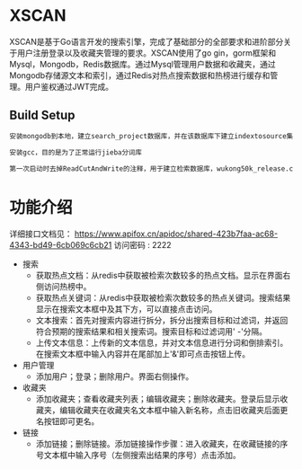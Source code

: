 # XSCAN
XSCAN是基于Go语言开发的搜索引擎，完成了基础部分的全部要求和进阶部分关于用户注册登录以及收藏夹管理的要求。XSCAN使用了go gin，gorm框架和Mysql，Mongodb，Redis数据库。通过Mysql管理用户数据和收藏夹，通过Mongodb存储源文本和索引，通过Redis对热点搜索数据和热榜进行缓存和管理。用户鉴权通过JWT完成。
## Build Setup

``` bash
安装mongodb到本地，建立search_project数据库，并在该数据库下建立indextosource集合和keytoindex集合

安装gcc，目的是为了正常运行jieba分词库

第一次启动时去掉ReadCutAndWrite的注释，用于建立检索数据库，wukong50k_release.csv这个数据集大概需要2个小时建立数据库
```

# 功能介绍
详细接口文档见： https://www.apifox.cn/apidoc/shared-423b7faa-ac68-4343-bd49-6cb069c6cb21 访问密码 : 2222 
- 搜索
  - 获取热点文档：从redis中获取被检索次数较多的热点文档。显示在界面右侧访问热榜中。
  - 获取热点关键词：从redis中获取被检索次数较多的热点关键词。搜索结果显示在搜索文本框中及其下方，可以直接点击访问。
  - 文本搜索：首先对搜索内容进行拆分，拆分出搜索目标和过滤词，并返回符合预期的搜索结果和相关搜索词。搜索目标和过滤词用' -'分隔。
  - 上传文本信息：上传新的文本信息，并对文本信息进行分词和倒排索引。在搜索文本框中输入内容并在尾部加上'&'即可点击按钮上传。
- 用户管理
  - 添加用户；登录；删除用户。界面右侧操作。
- 收藏夹
  - 添加收藏夹；查看收藏夹列表；编辑收藏夹；删除收藏夹。登录后显示收藏夹，编辑收藏夹在收藏夹名文本框中输入新名称，点击旧收藏夹后面更名按钮即可更名。
- 链接
  - 添加链接；删除链接。添加链接操作步骤：进入收藏夹，在收藏链接的序号文本框中输入序号（左侧搜索出结果的序号）点击添加。
